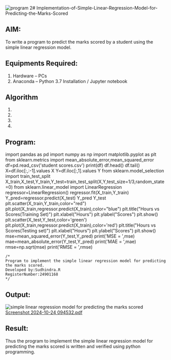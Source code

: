 ![program 2](https://github.com/user-attachments/assets/7797da11-9c54-4273-aba1-2d3953d33a18)# Implementation-of-Simple-Linear-Regression-Model-for-Predicting-the-Marks-Scored

## AIM:
To write a program to predict the marks scored by a student using the simple linear regression model.

## Equipments Required:
1. Hardware – PCs
2. Anaconda – Python 3.7 Installation / Jupyter notebook

## Algorithm
1. 
2. 
3. 
4. 

## Program:
import pandas as pd
import numpy as np
import matplotlib.pyplot as plt
from sklearn.metrics import mean_absolute_error,mean_squared_error
df=pd.read_csv('student scores.csv')
print(df)
df.head()
df.tail()
X=df.iloc[:,:-1].values
X
Y=df.iloc[:,1].values
Y
from sklearn.model_selection import train_test_split
X_train,X_test,Y_train,Y_test=train_test_split(X,Y,test_size=1/3,random_state=0)
from sklearn.linear_model import LinearRegression
regressor=LinearRegression()
regressor.fit(X_train,Y_train)
Y_pred=regressor.predict(X_test)
Y_pred
Y_test
plt.scatter(X_train,Y_train,color="red")
plt.plot(X_train,regressor.predict(X_train),color="blue")
plt.title("Hours vs Scores(Training Set)")
plt.xlabel("Hours")
plt.ylabel("Scores")
plt.show()
plt.scatter(X_test,Y_test,color='green')
plt.plot(X_train,regressor.predict(X_train),color='red')
plt.title("Hours vs Scores(Testing set)")
plt.xlabel("Hours")
plt.ylabel("Scores")
plt.show()
mse=mean_squared_error(Y_test,Y_pred)
print('MSE = ',mse)
mae=mean_absolute_error(Y_test,Y_pred)
print('MAE = ',mae)
rmse=np.sqrt(mse)
print('RMSE = ',rmse)



```
/*
Program to implement the simple linear regression model for predicting the marks scored.
Developed by:Sudhindra.R
RegisterNumber:24901168
*/
```

## Output:
![simple linear regression model for predicting the marks scored](sam.png)
[Screenshot 2024-10-24 094532.pdf](https://github.com/user-attachments/files/17551019/Screenshot.2024-10-24.094532.pdf)


## Result:
Thus the program to implement the simple linear regression model for predicting the marks scored is written and verified using python programming.

